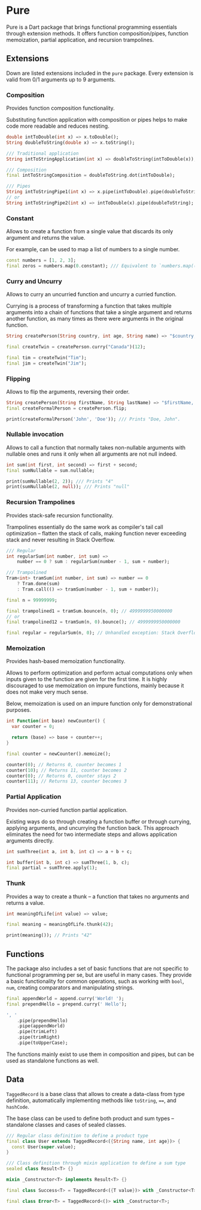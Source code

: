 # Pure

Pure is a Dart package that brings functional programming essentials through extension methods. It offers function composition/pipes, function memoization, partial application, and recursion trampolines. 

## Extensions

Down are listed extensions included in the `pure` package. Every extension is valid from 0/1 arguments up to 9 arguments.

### Composition

Provides function composition functionality. 

Substituting function application with composition or pipes helps to make code more readable and reduces nesting.

```dart
double intToDouble(int x) => x.toDouble();
String doubleToString(double x) => x.toString();

/// Traditional application
String intToStringApplication(int x) => doubleToString(intToDouble(x));

/// Composition
final intToStringComposition = doubleToString.dot(intToDouble);

/// Pipes
String intToStringPipe1(int x) => x.pipe(intToDouble).pipe(doubleToString); 
// or 
String intToStringPipe2(int x) => intToDouble(x).pipe(doubleToString); 
```

### Constant

Allows to create a function from a single value that discards its only argument and returns the value.

For example, can be used to map a list of numbers to a single number.

```dart
const numbers = [1, 2, 3];
final zeros = numbers.map(0.constant); /// Equivalent to `numbers.map((number) => 0);`
```

### Curry and Uncurry

Allows to curry an uncurried function and uncurry a curried function.

Currying is a process of transforming a function that takes multiple arguments into a chain of functions that take a single argument and returns another function, as many times as there were arguments in the original function.

```dart
String createPerson(String country, int age, String name) => "$country, $name, $age";

final createTwin = createPerson.curry("Canada")(12);

final tim = createTwin("Tim");
final jim = createTwin("Jim");
```


### Flipping

Allows to flip the arguments, reversing their order. 

```dart
String createPerson(String firstName, String lastName) => "$firstName, $lastName";
final createFormalPerson = createPerson.flip;

print(createFormalPerson('John', 'Doe')); /// Prints "Doe, John".
```

### Nullable invocation

Allows to call a function that normally takes non-nullable arguments with nullable ones and runs it only when all arguments are not null indeed.

```dart
int sum(int first, int second) => first + second;
final sumNullable = sum.nullable;

print(sumNullable(2, 2)); /// Prints "4"
print(sumNullable(2, null)); /// Prints "null"
```

### Recursion Trampolines

Provides stack-safe recursion functionality. 

Trampolines essentially do the same work as compiler's tail call optimization – flatten the stack of calls, making function never exceeding stack and never resulting in Stack Overflow.

```dart
/// Regular
int regularSum(int number, int sum) =>
    number == 0 ? sum : regularSum(number - 1, sum + number);

/// Trampolined
Tram<int> tramSum(int number, int sum) => number == 0
    ? Tram.done(sum)
    : Tram.call(() => tramSum(number - 1, sum + number));

final n = 99999999;

final trampolined1 = tramSum.bounce(n, 0); // 4999999950000000
// or
final trampolined12 = tramSum(n, 0).bounce(); // 4999999950000000

final regular = regularSum(n, 0); // Unhandled exception: Stack Overflow
```

### Memoization

Provides hash-based memoization functionality. 

Allows to perform optimization and perform actual computations only when inputs given to the function are given for the first time. It is highly discouraged to use memoization on impure functions, mainly because it does not make very much sense.

Below, memoization is used on an impure function only for demonstrational purposes.

```dart
int Function(int base) newCounter() {
  var counter = 0;

  return (base) => base + counter++;
}

final counter = newCounter().memoize();

counter(0); // Returns 0, counter becomes 1
counter(10); // Returns 11, counter becomes 2
counter(0); // Returns 0, counter stays 2
counter(11); // Returns 13, counter becomes 3
```

### Partial Application

Provides non-curried function partial application. 

Existing ways do so through creating a function buffer or through currying, applying arguments, and uncurrying the function back. This approach eliminates the need for two intermediate steps and allows application arguments directly.

```dart
int sumThree(int a, int b, int c) => a + b + c;

int buffer(int b, int c) => sumThree(1, b, c);
final partial = sumThree.apply(1);
```

### Thunk

Provides a way to create a thunk – a function that takes no arguments and returns a value.

```dart
int meaningOfLife(int value) => value;

final meaning = meaningOfLife.thunk(42);

print(meaning()); // Prints "42"
```

## Functions

The package also includes a set of basic functions that are not specific to functional programming per se, but are useful in many cases. They provide a basic functionality for common operations, such as working with `bool`, `num`, creating comparators and manipulating strings.

```dart
final appendWorld = append.curry('World! ');
final prependHello = prepend.curry(' Hello');

', '
    .pipe(prependHello)
    .pipe(appendWorld)
    .pipe(trimLeft)
    .pipe(trimRight)
    .pipe(toUpperCase);
```

The functions mainly exist to use them in composition and pipes, but can be used as standalone functions as well.

## Data

`TaggedRecord` is a base class that allows to create a data-class from type definition, automatically implementing methods like `toString`, `==`, and `hashCode`.

The base class can be used to define both product and sum types – standalone classes and cases of sealed classes.

```dart
/// Regular class definition to define a product type
final class User extends TaggedRecord<({String name, int age})> {
  const User(super.value);
}
```

```dart
/// Class definition through mixin application to define a sum type
sealed class Result<T> {}

mixin _Constructor<T> implements Result<T> {}

final class Success<T> = TaggedRecord<({T value})> with _Constructor<T>;

final class Error<T> = TaggedRecord<()> with _Constructor<T>;
```